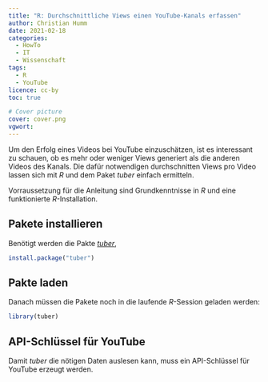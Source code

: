 ```yaml
---
title: "R: Durchschnittliche Views einen YouTube-Kanals erfassen"
author: Christian Humm
date: 2021-02-18
categories:
  - HowTo
  - IT
  - Wissenschaft
tags:
  - R
  - YouTube
licence: cc-by
toc: true

# Cover picture
cover: cover.png
vgwort: 
---
```


Um den Erfolg eines Videos bei YouTube einzuschätzen, ist es interessant zu schauen, ob es mehr oder weniger Views generiert als die anderen Videos des Kanals. Die dafür notwendigen durchschnitten Views pro Video lassen sich mit *R* und dem Paket *tuber* einfach ermitteln.

<!--more-->

Vorraussetzung für die Anleitung sind Grundkenntnisse in *R* und eine funktionierte *R*-Installation.

## Pakete installieren

Benötigt werden die Pakte [*tuber*](https://github.com/soodoku/tuber), 

```R
install.package("tuber")
```

## Pakte laden

Danach müssen die Pakete noch in die laufende *R*-Session geladen werden:

```R
library(tuber)
```

## API-Schlüssel für YouTube

Damit *tuber* die nötigen Daten auslesen kann, muss ein API-Schlüssel für YouTube erzeugt werden. 
